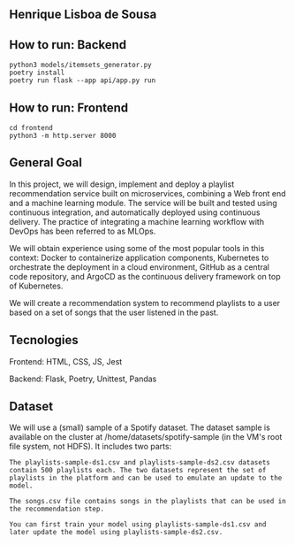 ## Henrique Lisboa de Sousa

## How to run: Backend
    python3 models/itemsets_generator.py
    poetry install
    poetry run flask --app api/app.py run

## How to run: Frontend
    cd frontend
    python3 -m http.server 8000 

## General Goal

In this project, we will design, implement and deploy a playlist recommendation service built on microservices, combining a Web front end and a machine learning module. The service will be built and tested using continuous integration, and automatically deployed using continuous delivery. The practice of integrating a machine learning workflow with DevOps has been referred to as MLOps.

We will obtain experience using some of the most popular tools in this context: Docker to containerize application components, Kubernetes to orchestrate the deployment in a cloud environment, GitHub as a central code repository, and ArgoCD as the continuous delivery framework on top of Kubernetes.

We will create a recommendation system to recommend playlists to a user based on a set of songs that the user listened in the past.

## Tecnologies

Frontend:
    HTML, CSS, JS,
    Jest

Backend:
    Flask,
    Poetry,
    Unittest,
    Pandas

## Dataset

We will use a (small) sample of a Spotify dataset. The dataset sample is available on the cluster at /home/datasets/spotify-sample (in the VM's root file system, not HDFS). It includes two parts:

    The playlists-sample-ds1.csv and playlists-sample-ds2.csv datasets contain 500 playlists each. The two datasets represent the set of playlists in the platform and can be used to emulate an update to the model.

    The songs.csv file contains songs in the playlists that can be used in the recommendation step.

    You can first train your model using playlists-sample-ds1.csv and later update the model using playlists-sample-ds2.csv.
